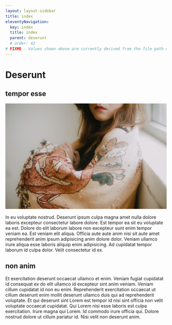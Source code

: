 ```yaml
---
layout: layout-sidebar
title: index
eleventyNavigation:
  key: index
  title: index
  parent: deserunt
  # order: 42
# FIXME - Values shown above are currently derived from the file path only, except order which is also commented out because it is optional. Correct as desired and delete comment(s).
---
```


# Deserunt

## tempor esse

<img class="bordered" src="/static/images/bulksplash-bagasvg-7VS__QB2vo4.jpg" alt="bulksplash-bagasvg-7VS__QB2vo4.jpg" />

In eu voluptate nostrud. Deserunt ipsum culpa magna amet nulla dolore laboris excepteur consectetur labore dolore. Est tempor ea sit eu voluptate ea est. Dolore do elit laborum labore non excepteur sunt enim tempor veniam ea. Est veniam elit aliqua. Officia aute aute anim nisi sit aute amet reprehenderit anim ipsum adipisicing anim dolore dolor. Veniam ullamco irure aliqua esse laboris aliquip enim adipisicing. Ad cupidatat tempor laborum id culpa dolor. Velit consectetur id ex.

## non anim

Et exercitation deserunt occaecat ullamco et enim. Veniam fugiat cupidatat id consequat ex do elit ullamco id excepteur sint anim veniam. Veniam cillum cupidatat id non eu enim. Reprehenderit exercitation occaecat ut cillum deserunt enim mollit deserunt ullamco duis qui ad reprehenderit voluptate. Et qui deserunt sint Lorem est tempor id nisi sint officia non velit voluptate occaecat cupidatat. Qui Lorem nisi esse laboris est culpa exercitation. Irure magna qui Lorem. Id commodo irure officia qui. Dolore nostrud dolore ut cillum pariatur id. Nisi velit non deserunt anim.